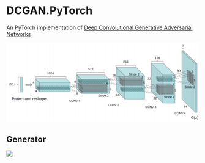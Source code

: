 # DCGAN.PyTorch
An PyTorch implementation of  [Deep Convolutional Generative Adversarial Networks](http://arxiv.org/abs/1511.06434)

![](https://github.com/carpedm20/DCGAN-tensorflow/raw/master/DCGAN.png)


Generator
---

![](data.gif)
